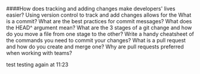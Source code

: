 ####How does tracking and adding changes make developers' lives easier?
  Using version control to track and add changes allows for the 
What is a commit?
What are the best practices for commit messages?
What does the HEAD^ argument mean?
What are the 3 stages of a git change and how do you move a file from one stage to the other?
Write a handy cheatsheet of the commands you need to commit your changes?
What is a pull request and how do you create and merge one?
Why are pull requests preferred when working with teams?

test testing again at 11:23  